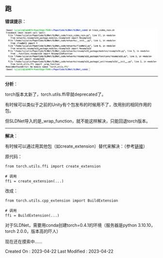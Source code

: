 ## 跑


**错误提示**：

![](../img/Research/找不到模块torch.utils.ffi.png)

---

**分析**：

torch版本太新了，torch.utils.ffi早就deprecated了。

有时候可以类似于之前的Unity有个包发布的时候用不了，改用别的相同作用的包。

但SLDNet导入的是_wrap_function，就不能这样解决，只能回退torch版本。

---

**解决**：

有时候可以通过用其他包（如create_extension）替代来解决：（参考[链接](https://blog.csdn.net/ShuqiaoS/article/details/88420326)）

原代码：

```
from torch.utils.ffi import create_extension

# 调用
ffi = create_extension(...)
```

改成：

```
from torch.utils.cpp_extension import BuildExtension

# 调用
ffi = BuildExtension(...)
```

对于SLDNet，需要用conda创建torch=0.4.1的环境（服务器是python 3.10.10，torch 2.0.0，版本高的吓人）

现在还在摸索中......



Created On : 2023-04-22
Last Modified : 2023-04-22